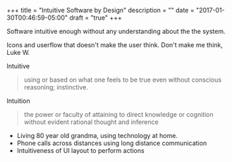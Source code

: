 +++
title = "Intuitive Software by Design"
description = ""
date = "2017-01-30T00:46:59-05:00"
draft = "true"
+++

Software intuitive enough without any understanding about the the system.

Icons and userflow that doesn't make the user think. Don't make me think, Luke W.

Intuitive
> using or based on what one feels to be true even without conscious reasoning; instinctive.

Intuition
> the power or faculty of attaining to direct knowledge or cognition without evident rational thought and inference

- Living 80 year old grandma, using technology at home.
- Phone calls across distances using long distance communication
- Intuitiveness of UI layout to perform actions
